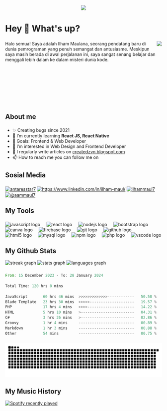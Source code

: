 <div align="center">
  <img src="https://profile-counter.glitch.me/zvn7/count.svg?"  />
</div>

###

<h1 align="left">Hey 👋 What's up?</h1>

###

<img align="right" height="200" src="https://images.unsplash.com/photo-1605379399642-870262d3d051?q=80&w=1812&auto=format&fit=crop&ixlib=rb-4.0.3&ixid=M3wxMjA3fDB8MHxwaG90by1wYWdlfHx8fGVufDB8fHx8fA%3D%3D"  />

<p align="left">Halo semua! Saya adalah Ilham Maulana, seorang pendatang baru di dunia pemrograman yang penuh semangat dan antusiasme. Meskipun saya masih berada di awal perjalanan ini, saya sangat senang belajar dan menggali lebih dalam ke dalam misteri dunia kode.</p>

###

<br clear="both">

<h2 align="left">About me</h2>

###

  - ✨ Creating bugs since 2021<br>
  - 🌱 I’m currently learning **React JS, React Native**<br>
  - 🎯 Goals: Frontend & Web Developer<br>
  - 👀 I’m interested in Web Design and Frontend Developer<br>
  - 📝 I regularly write articles on [createdzvn.blogspot.com](https://createdzvn.blogspot.com/) <br>
  - 📫 How to reach me you can follow me on

###

<h2 align="left">Sosial Media</h2>

###
<div align="left">
  <a href="https://twitter.com/antaresstar7" target="blank"><img align="center" src="https://raw.githubusercontent.com/rahuldkjain/github-profile-readme-generator/master/src/images/icons/Social/twitter.svg" alt="antaresstar7" height="30" width="40" /></a>
<a href="https://www.linkedin.com/in/ilham-maul/" target="blank"><img align="center" src="https://raw.githubusercontent.com/rahuldkjain/github-profile-readme-generator/master/src/images/icons/Social/linked-in-alt.svg" alt="https://www.linkedin.com/in/ilham-maul/" height="30" width="40" /></a>
<a href="https://instagram.com/ilhammaul7" target="blank"><img align="center" src="https://raw.githubusercontent.com/rahuldkjain/github-profile-readme-generator/master/src/images/icons/Social/instagram.svg" alt="ilhammaul7" height="30" width="40" /></a>
<a href="https://medium.com/@aammaul7" target="blank"><img align="center" src="https://raw.githubusercontent.com/rahuldkjain/github-profile-readme-generator/master/src/images/icons/Social/medium.svg" alt="@aammaul7" height="30" width="40" /></a>
  
</div>

###

<h2 align="left">My Tools</h2>

###

<div align="left">
  <img src="https://cdn.jsdelivr.net/gh/devicons/devicon/icons/javascript/javascript-original.svg" height="40" alt="javascript logo"  />
  <img width="12" />
  <img src="https://cdn.jsdelivr.net/gh/devicons/devicon/icons/react/react-original.svg" height="40" alt="react logo"  />
  <img width="12" />
  <img src="https://cdn.jsdelivr.net/gh/devicons/devicon/icons/nodejs/nodejs-original.svg" height="40" alt="nodejs logo"  />
  <img width="12" />
  <img src="https://cdn.jsdelivr.net/gh/devicons/devicon/icons/bootstrap/bootstrap-original.svg" height="40" alt="bootstrap logo"  />
  <img width="12" />
  <img src="https://cdn.jsdelivr.net/gh/devicons/devicon/icons/canva/canva-original.svg" height="40" alt="canva logo"  />
  <img width="12" />
  <img src="https://cdn.jsdelivr.net/gh/devicons/devicon/icons/firebase/firebase-plain.svg" height="40" alt="firebase logo"  />
  <img width="12" />
  <img src="https://cdn.jsdelivr.net/gh/devicons/devicon/icons/git/git-original.svg" height="40" alt="git logo"  />
  <img width="12" />
  <img src="https://cdn.jsdelivr.net/gh/devicons/devicon/icons/github/github-original.svg" height="40" alt="github logo"  />
  <img width="12" />
  <img src="https://cdn.jsdelivr.net/gh/devicons/devicon/icons/html5/html5-original.svg" height="40" alt="html5 logo"  />
  <img width="12" />
  <img src="https://cdn.jsdelivr.net/gh/devicons/devicon/icons/mysql/mysql-original.svg" height="40" alt="mysql logo"  />
  <img width="12" />
  <img src="https://cdn.jsdelivr.net/gh/devicons/devicon/icons/npm/npm-original-wordmark.svg" height="40" alt="npm logo"  />
  <img width="12" />
  <img src="https://cdn.jsdelivr.net/gh/devicons/devicon/icons/php/php-original.svg" height="40" alt="php logo"  />
  <img width="12" />
  <img src="https://cdn.jsdelivr.net/gh/devicons/devicon/icons/vscode/vscode-original.svg" height="40" alt="vscode logo"  />
</div>

###

###
<h2 align="left">My Github Stats</h2>
<div align="left">
  <img src="https://streak-stats.demolab.com?user=zvn7&locale=en&mode=weekly&theme=react&hide_border=false&border_radius=5&order=3" height="150" alt="streak graph"  />
  <img src="https://github-readme-stats.vercel.app/api?username=zvn7&hide_title=false&hide_rank=false&show_icons=true&include_all_commits=true&count_private=true&disable_animations=false&theme=react&locale=en&hide_border=false&order=1&custom_title=My%20Stats" height="150" alt="stats graph"  />
  <img src="https://github-readme-stats.vercel.app/api/top-langs?username=zvn7&locale=en&hide_title=false&layout=compact&card_width=320&langs_count=5&theme=react&hide_border=false&order=2" height="150" alt="languages graph"  />
</div>

###

<!--START_SECTION:waka-->

```rust
From: 15 December 2023 - To: 28 January 2024

Total Time: 120 hrs 8 mins

JavaScript       60 hrs 46 mins  >>>>>>>>>>>>>------------   50.58 %
Blade Template   23 hrs 30 mins  >>>>>--------------------   19.57 %
PHP              17 hrs 4 mins   >>>>---------------------   14.22 %
HTML             5 hrs 10 mins   >------------------------   04.31 %
C#               3 hrs 26 mins   >------------------------   02.86 %
Groovy           1 hr 4 mins     -------------------------   00.89 %
Markdown         1 hr 3 mins     -------------------------   00.88 %
Other            54 mins         -------------------------   00.75 %
```

<!--END_SECTION:waka-->

###

<img src="https://raw.githubusercontent.com/zvn7/zvn7/output/snake.svg" alt="Snake animation" />

###

###
<h2 align="left">My Music History</h2>

 <div align="left">
  <a href="https://open.spotify.com/user/szkdgrdak2i2ylftujvzg893j">
    <img src="https://spotify-recently-played-readme.vercel.app/api?user=szkdgrdak2i2ylftujvzg893j&count=5&unique=false" alt="Spotify recently played"  />
  </a>
</div>

###


###
